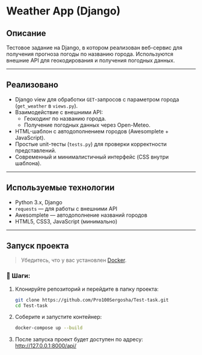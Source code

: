 # Weather App (Django)

## Описание

Тестовое задание на Django, в котором реализован веб-сервис для получения прогноза погоды по названию города. Используются внешние API для геокодирования и получения погодных данных.

---

## Реализовано

- Django view для обработки `GET`-запросов с параметром города (`get_weather` в `views.py`).
- Взаимодействие с внешними API:
  - Геокодинг по названию города.
  - Получение погодных данных через Open-Meteo.
- HTML-шаблон с автодополнением городов (Awesomplete + JavaScript).
- Простые unit-тесты (`tests.py`) для проверки корректности представлений.
- Современный и минималистичный интерфейс (CSS внутри шаблона).

---

## Используемые технологии

- Python 3.x, Django
- `requests` — для работы с внешними API
- Awesomplete — автодополнение названий городов
- HTML5, CSS3, JavaScript (минимально)

---

## Запуск проекта

> Убедитесь, что у вас установлен [Docker](https://www.docker.com/).

### 🔧 Шаги:

1. Клонируйте репозиторий и перейдите в папку проекта:
   ```bash
   git clone https://github.com/Pro100Sergosha/Test-task.git
   cd Test-task
2. Соберите и запустите контейнер:
   ```bash
   docker-compose up --build
   ```
3. После запуска проект будет доступен по адресу:
   http://127.0.0.1:8000/api/
